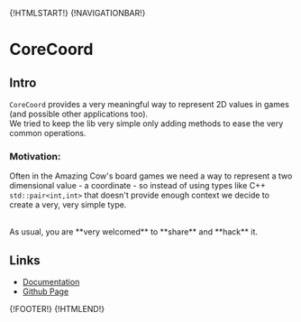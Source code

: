 {!HTMLSTART!}
{!NAVIGATIONBAR!}

# CoreCoord


## Intro 

```CoreCoord``` provides a very meaningful way to represent 2D values in 
games (and possible other applications too).   
We tried to keep the lib very simple only adding methods to ease the very 
common operations.


### Motivation:

Often in the Amazing Cow's board games we need a way to represent a 
two dimensional value - a coordinate - so instead of using types like C++ 
```std::pair<int,int>``` that doesn't provide enough context we decide to 
create a very, very simple type.


<br>
As usual, you are **very welcomed** to **share** and **hack** it.


## Links

* [Documentation](./doxygen/index.html)
* [Github Page](https://www.github.com/AmazingCow-Game-Core/CoreCoord/)


{!FOOTER!}
{!HTMLEND!}
